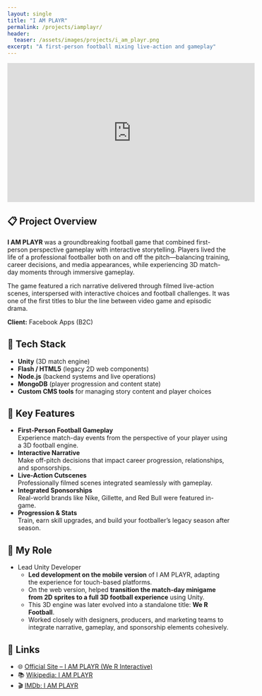 ```yaml
---
layout: single
title: "I AM PLAYR"
permalink: /projects/iamplayr/
header:
  teaser: /assets/images/projects/i_am_playr.png
excerpt: "A first-person football mixing live-action and gameplay"
---
```


<iframe src="https://www.youtube.com/embed/8AIo7zF6_Xo?si=HSloQo_OcqmB-IGe"
        width="560" 
        height="315" 
        title="I AM PLAYR Trailer" 
        frameborder="0" 
        allow="accelerometer; autoplay; clipboard-write; encrypted-media; gyroscope; picture-in-picture; web-share" 
        referrerpolicy="strict-origin-when-cross-origin" 
        allowfullscreen>
</iframe>

## 📋 Project Overview

**I AM PLAYR** was a groundbreaking football game that combined first-person perspective gameplay with interactive storytelling. Players lived the life of a professional footballer both on and off the pitch—balancing training, career decisions, and media appearances, while experiencing 3D match-day moments through immersive gameplay.

The game featured a rich narrative delivered through filmed live-action scenes, interspersed with interactive choices and football challenges. It was one of the first titles to blur the line between video game and episodic drama.

**Client:** Facebook Apps (B2C)

## 🔧 Tech Stack

- **Unity** (3D match engine)
- **Flash / HTML5** (legacy 2D web components)
- **Node.js** (backend systems and live operations)
- **MongoDB** (player progression and content state)
- **Custom CMS tools** for managing story content and player choices

## 🔑 Key Features

- **First-Person Football Gameplay**  
  Experience match-day events from the perspective of your player using a 3D football engine.  
- **Interactive Narrative**  
  Make off-pitch decisions that impact career progression, relationships, and sponsorships.  
- **Live-Action Cutscenes**  
  Professionally filmed scenes integrated seamlessly with gameplay.  
- **Integrated Sponsorships**  
  Real-world brands like Nike, Gillette, and Red Bull were featured in-game.  
- **Progression & Stats**  
  Train, earn skill upgrades, and build your footballer’s legacy season after season.  

## 👨 My Role

- Lead Unity Developer
  - **Led development on the mobile version** of I AM PLAYR, adapting the experience for touch-based platforms.  
  - On the web version, helped **transition the match-day minigame from 2D sprites to a full 3D football experience** using Unity.  
  - This 3D engine was later evolved into a standalone title: **We R Football**.  
  - Worked closely with designers, producers, and marketing teams to integrate narrative, gameplay, and sponsorship elements cohesively.

<!---
## 🛠 Technical Deep Dive
> _TBC—add any architecture diagrams, core algorithms (e.g., progression systems, match event scripting), or performance optimisations here._
 
## 🚀 Lessons Learned & Next Steps
- **Challenges Overcome:** _e.g., real-time narrative integration with gameplay; transitioning to mobile_  
- **Future Enhancements:** _e.g., richer AI behaviours, more dynamic match scripting, fully voice-acted story arcs_  
--->

## 🔗 Links

- 🌐 [Official Site – I AM PLAYR (We R Interactive)](https://www.werinteractive.com/iamplayr/)  
- 📚 [Wikipedia: I AM PLAYR](https://en.wikipedia.org/wiki/I_Am_Playr)  
- 🎬 [IMDb: I AM PLAYR](https://www.imdb.com/title/tt4584536/)